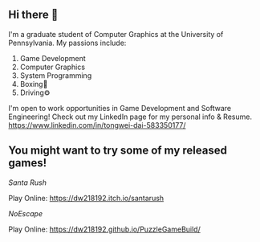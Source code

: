## Hi there 👋
I'm a graduate student of Computer Graphics at the University of Pennsylvania.
My passions include:
1. Game Development
2. Computer Graphics
3. System Programming
4. Boxing🥊
5. Driving⚙️

I'm open to work opportunities in Game Development and Software Engineering!
Check out my LinkedIn page for my personal info & Resume.
https://www.linkedin.com/in/tongwei-dai-583350177/

## You might want to try some of my released games!

*Santa Rush*

Play Online: https://dw218192.itch.io/santarush

*NoEscape*

Play Online: https://dw218192.github.io/PuzzleGameBuild/

<!--
**dw218192/dw218192** is a ✨ _special_ ✨ repository because its `README.md` (this file) appears on your GitHub profile.

Here are some ideas to get you started:

- 🔭 I’m currently working on ...
- 🌱 I’m currently learning ...
- 👯 I’m looking to collaborate on ...
- 🤔 I’m looking for help with ...
- 💬 Ask me about ...
- 📫 How to reach me: ...
- 😄 Pronouns: ...
- ⚡ Fun fact: ...
-->
